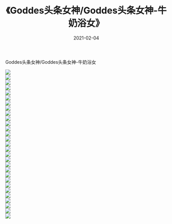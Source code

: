 ﻿---
layout: post
title:  《Goddes头条女神/Goddes头条女神-牛奶浴女》
date:   2021-02-04
img: http://img.660000.xyz/Sharelink/网络美图/2021/Goddes头条女神/Goddes头条女神-牛奶浴女/000.jpg
categories: [美女, 清纯, 唯美]
---

Goddes头条女神/Goddes头条女神-牛奶浴女

 ![](http://img.660000.xyz/Sharelink/网络美图/2021/Goddes头条女神/Goddes头条女神-牛奶浴女/001.jpg) <br>![](http://img.660000.xyz/Sharelink/网络美图/2021/Goddes头条女神/Goddes头条女神-牛奶浴女/002.jpg) <br>![](http://img.660000.xyz/Sharelink/网络美图/2021/Goddes头条女神/Goddes头条女神-牛奶浴女/003.jpg) <br>![](http://img.660000.xyz/Sharelink/网络美图/2021/Goddes头条女神/Goddes头条女神-牛奶浴女/004.jpg) <br>![](http://img.660000.xyz/Sharelink/网络美图/2021/Goddes头条女神/Goddes头条女神-牛奶浴女/005.jpg) <br>![](http://img.660000.xyz/Sharelink/网络美图/2021/Goddes头条女神/Goddes头条女神-牛奶浴女/006.jpg) <br>![](http://img.660000.xyz/Sharelink/网络美图/2021/Goddes头条女神/Goddes头条女神-牛奶浴女/007.jpg) <br>![](http://img.660000.xyz/Sharelink/网络美图/2021/Goddes头条女神/Goddes头条女神-牛奶浴女/008.jpg) <br>![](http://img.660000.xyz/Sharelink/网络美图/2021/Goddes头条女神/Goddes头条女神-牛奶浴女/009.jpg) <br>![](http://img.660000.xyz/Sharelink/网络美图/2021/Goddes头条女神/Goddes头条女神-牛奶浴女/010.jpg) <br>![](http://img.660000.xyz/Sharelink/网络美图/2021/Goddes头条女神/Goddes头条女神-牛奶浴女/011.jpg) <br>![](http://img.660000.xyz/Sharelink/网络美图/2021/Goddes头条女神/Goddes头条女神-牛奶浴女/012.jpg) <br>![](http://img.660000.xyz/Sharelink/网络美图/2021/Goddes头条女神/Goddes头条女神-牛奶浴女/013.jpg) <br>![](http://img.660000.xyz/Sharelink/网络美图/2021/Goddes头条女神/Goddes头条女神-牛奶浴女/014.jpg) <br>![](http://img.660000.xyz/Sharelink/网络美图/2021/Goddes头条女神/Goddes头条女神-牛奶浴女/015.jpg) <br>![](http://img.660000.xyz/Sharelink/网络美图/2021/Goddes头条女神/Goddes头条女神-牛奶浴女/016.jpg) <br>![](http://img.660000.xyz/Sharelink/网络美图/2021/Goddes头条女神/Goddes头条女神-牛奶浴女/017.jpg) <br>![](http://img.660000.xyz/Sharelink/网络美图/2021/Goddes头条女神/Goddes头条女神-牛奶浴女/018.jpg) <br>![](http://img.660000.xyz/Sharelink/网络美图/2021/Goddes头条女神/Goddes头条女神-牛奶浴女/019.jpg) <br>![](http://img.660000.xyz/Sharelink/网络美图/2021/Goddes头条女神/Goddes头条女神-牛奶浴女/020.jpg) <br>![](http://img.660000.xyz/Sharelink/网络美图/2021/Goddes头条女神/Goddes头条女神-牛奶浴女/021.jpg) <br>![](http://img.660000.xyz/Sharelink/网络美图/2021/Goddes头条女神/Goddes头条女神-牛奶浴女/022.jpg) <br>![](http://img.660000.xyz/Sharelink/网络美图/2021/Goddes头条女神/Goddes头条女神-牛奶浴女/023.jpg) <br>![](http://img.660000.xyz/Sharelink/网络美图/2021/Goddes头条女神/Goddes头条女神-牛奶浴女/024.jpg) <br>![](http://img.660000.xyz/Sharelink/网络美图/2021/Goddes头条女神/Goddes头条女神-牛奶浴女/025.jpg) <br>![](http://img.660000.xyz/Sharelink/网络美图/2021/Goddes头条女神/Goddes头条女神-牛奶浴女/026.jpg) <br>![](http://img.660000.xyz/Sharelink/网络美图/2021/Goddes头条女神/Goddes头条女神-牛奶浴女/027.jpg) <br>![](http://img.660000.xyz/Sharelink/网络美图/2021/Goddes头条女神/Goddes头条女神-牛奶浴女/028.jpg) <br>![](http://img.660000.xyz/Sharelink/网络美图/2021/Goddes头条女神/Goddes头条女神-牛奶浴女/029.jpg) <br>